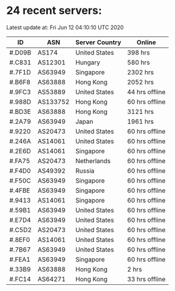 # 24 recent servers:

Latest update at: Fri Jun 12 04:10:10 UTC 2020

| ID | ASN | Server Country | Online |
| -- | --- | -------------- | ------ |
| #.D09B | AS174 | United States | 398 hrs |
| #.C831 | AS12301 | Hungary | 580 hrs |
| #.7F1D | AS63949 | Singapore | 2302 hrs |
| #.B6F8 | AS63888 | Hong Kong | 2052 hrs |
| #.9FC3 | AS53889 | United States | 44 hrs offline |
| #.988D | AS133752 | Hong Kong | 60 hrs offline |
| #.BD3E | AS63888 | Hong Kong | 3121 hrs |
| #.2A79 | AS63949 | Japan | 1961 hrs |
| #.9220 | AS20473 | United States | 60 hrs offline |
| #.246A | AS14061 | United States | 60 hrs offline |
| #.2E6D | AS14061 | Singapore | 60 hrs offline |
| #.FA75 | AS20473 | Netherlands | 60 hrs offline |
| #.F4D0 | AS49392 | Russia | 60 hrs offline |
| #.F50C | AS63949 | Singapore | 60 hrs offline |
| #.4FBE | AS63949 | Singapore | 60 hrs offline |
| #.9413 | AS14061 | Singapore | 60 hrs offline |
| #.59B1 | AS63949 | United States | 60 hrs offline |
| #.E7D4 | AS63949 | United States | 60 hrs offline |
| #.C5D2 | AS20473 | United States | 60 hrs offline |
| #.8EF0 | AS14061 | United States | 60 hrs offline |
| #.7B67 | AS63949 | United States | 60 hrs offline |
| #.FEA1 | AS63949 | Singapore | 60 hrs offline |
| #.33B9 | AS63888 | Hong Kong | 2 hrs |
| #.FC14 | AS64271 | Hong Kong | 33 hrs offline |

